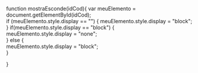 function mostraEsconde(idCod){
    var meuElemento = document.getElementById(idCod);  
    if (meuElemento.style.display == "") {
    	meuElemento.style.display = "block";  
    }
    if(meuElemento.style.display == "block") {  
        meuElemento.style.display = "none";  
    } else {  
        meuElemento.style.display = "block";  
    }  

}
